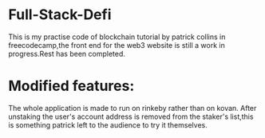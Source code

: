 # Full-Stack-Defi
This is my practise code of blockchain tutorial by patrick collins in freecodecamp,the front end for the web3 website is still a work in progress.Rest has been completed.

# Modified features:
The whole application is made to run on rinkeby rather than on kovan.
After unstaking the user's account address is removed from the staker's list,this is something patrick left to the audience to try it themselves.
